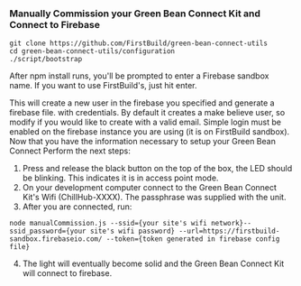 ### Manually Commission your Green Bean Connect Kit and Connect to Firebase

```
git clone https://github.com/FirstBuild/green-bean-connect-utils
cd green-bean-connect-utils/configuration
./script/bootstrap
```

After npm install runs, you'll be prompted to enter a Firebase sandbox name. If you want to use FirstBuild's, just hit enter.

This will create a new user in the firebase you specified and generate a firebase file. with credentials. By default it creates a make believe user, so modify if you would like to create with a valid email. Simple login must be enabled on the firebase instance you are using (it is on FirstBuild sandbox). Now that you have the information necessary to setup your Green Bean Connect Perform the next steps:


1. Press and release the black button on the top of the box, the LED should be blinking. This indicates it is in access point mode. 
2. On your development computer connect to the Green Bean Connect Kit's Wifi (ChillHub-XXXX). The passphrase was supplied with the unit.
3. After you are connected, run: 
```
node manualCommission.js --ssid={your site's wifi network}--ssid_password={your site's wifi password} --url=https://firstbuild-sandbox.firebaseio.com/ --token={token generated in firebase config file}
```
4. The light will eventually become solid and the Green Bean Connect Kit will connect to firebase.
